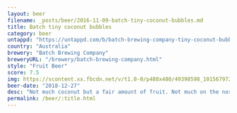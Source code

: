 ```yaml
---
layout: beer
filename: _posts/beer/2016-11-09-batch-tiny-coconut-bubbles.md
title: Batch tiny coconut bubbles
category: beer
untappd: "https://untappd.com/b/batch-brewing-company-tiny-coconut-bubbles/1275769"
country: "Australia"
brewery: "Batch Brewing Company"
breweryURL: "/brewery/batch-brewing-company.html"
style: "Fruit Beer"
score: 7.5
img: https://scontent.xx.fbcdn.net/v/t1.0-0/p480x480/49398598_10156797295783745_5516081559733534720_n.jpg?_nc_cat=104&_nc_ht=scontent.xx&oh=f78912509e664ca3ff7db5cf8c6164e7&oe=5CD227C3
beer-date: "2018-12-27"
desc: "Not much coconut but a fair amount of fruit. Not much on the nose making it easy to get down"
permalink: /beer/:title.html
---
```

